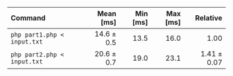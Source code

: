 | Command | Mean [ms] | Min [ms] | Max [ms] | Relative |
|:---|---:|---:|---:|---:|
| `php part1.php < input.txt` | 14.6 ± 0.5 | 13.5 | 16.0 | 1.00 |
| `php part2.php < input.txt` | 20.6 ± 0.7 | 19.0 | 23.1 | 1.41 ± 0.07 |
